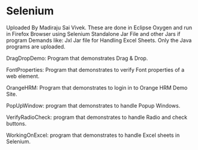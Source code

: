 # Selenium
Uploaded By Madiraju Sai Vivek. 
These are done in Eclipse Oxygen and run in Firefox Browser using Selenium Standalone Jar File and other Jars if program Demands 
like: Jxl Jar file for Handling Excel Sheets.
Only the Java programs are uploaded.


DragDropDemo: Program that demonstrates Drag & Drop.

FontProperties: Program that demonstrates to verify Font properties of a web element.

OrangeHRM: Program that demonstrates to login in to Orange HRM Demo Site.

PopUpWindow: program that demonstrates to handle Popup Windows.

VerifyRadioCheck: program that demonstrates to handle Radio and check buttons.

WorkingOnExcel: program that demonstrates to handle Excel sheets in Selenium.

